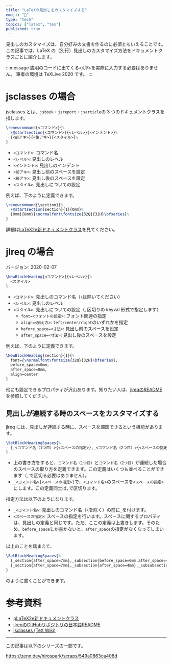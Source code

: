 ```yaml
---
title: "LaTeXの見出しをカスタマイズする"
emoji: "🔧"
type: "tech"
topics: ["latex", "tex"]
published: true
---
```


見出しのカスタマイズは、自分好みの文書を作るのに必須ともいえることです。この記事では、LaTeX の（別行）見出しのカスタマイズ方法をドキュメントクラスごとに紹介します。

:::message
説明のコードに出てくる`<文字>`を実際に入力する必要はありません。
筆者の環境は TeXLive 2020 です。
:::

<!--前アキと後アキの説明の図-->

# jsclasses の場合

jsclasses とは、`jsbook`・`jsreport`・`jsarticle`の 3 つのドキュメントクラスを指します。

```latex
\renewcommand{<コマンド>}{%
  \@startsection{<コマンド>}{<レベル>}{<インデント>}%
  {<前アキ>}{<後アキ>}{<スタイル>}%
}
```

- `<コマンド>`: コマンド名
- `<レベル>`: 見出しのレベル
- `<インデント>`: 見出しのインデント
- `<前アキ>`: 見出し前のスペースを設定
- `<後アキ>`: 見出し後のスペースを設定
- `<スタイル>`: 見出しについての設定

例えば、下のように定義できます。

```latex
\renewcommand{\section}{%
  \@startsection{section}{1}{0mm}%
  {0mm}{8mm}{\normalfont\fontsize{32Q}{32H}\bfseries}%
}
```

詳細は[LaTeX2e新ドキュメントクラス](https://ctan.math.washington.edu/tex-archive/language/japanese/jsclasses/jsclasses.pdf)を見てください。

# jlreq の場合

バージョン: 2020-02-07

```latex
\NewBlockHeading{<コマンド>}{<レベル>}{%
  <スタイル>
}
```

- `<コマンド>`: 見出しのコマンド名（`\`は除いてください）
- `<レベル>`: 見出しのレベル
- `<スタイル>`: 見出しについての設定（`,`区切りの keyval 形式で指定します）
   - `font=<フォントの設定>`: フォント関連の指定
   - `align=<揃え方>`: `left/center/right`のいずれかを指定
   - `before_space=<寸法>`: 見出し前のスペースを設定
   - `after_space=<寸法>`: 見出し後のスペースを設定

例えば、下のように定義できます。

```latex
\NewBlockHeading{section}{1}{%
  font={\normalfont\fontsize{32Q}{32H}\bfseries},
  before_space=0mm,
  after_space=8mm,
  align=center
}
```

他にも設定できるプロパティが沢山あります。知りたい人は、[jlreqのREADME](https://github.com/abenori/jlreq/blob/master/README-ja.md#見出し)を参照してください。

## 見出しが連続する時のスペースをカスタマイズする

jlreq には、見出しが連続する時に、スペースを調節できるという機能があります。

```latex
\SetBlockHeadingSpaces{%
  {_<コマンド名（1つ目）>{<スペースの指定>},_<コマンド名（2つ目）>{<スペースの指定>}}%
}
```

- 上の書き方をすると、`コマンド名（1つ目）`と`コマンド名（2つ目）`が連続した場合のスペースの取り方を定義できます。この定義はいくつも並べることができます（`,`で区切る必要はありません）。
- `_<コマンド名>{<スペースの指定>}`で、`<コマンド名>`のスペースを`<スペースの指定>`にします。この定義同士は`,`で区切ります。

指定方法は以下のようになります。

- `_<コマンド名>`: 見出しのコマンド名（`\`を除く）の前に`_`を付けます。
- `<スペースの指定>`: スペースの指定を行います。スペースに関するプロパティは、見出しの定義と同じです。ただ、ここの定義は上書きします。そのため、`before_space`しか書かないと、`after_space`の指定がなくなってしまいます。

以上のことを踏まえて、

```latex
\SetBlockHeadingSpaces{%
  {_section{after_space=7mm},_subsection{before_space=0mm,after_space=4mm}}%
  {_section{after_space=7mm},_subsection{after_space=4mm},_subsubsection{after_space=4mm}}%
}
```

のように書くことができます。

# 参考資料

- [pLaTeX2e新ドキュメントクラス](https://ctan.math.washington.edu/tex-archive/language/japanese/jsclasses/jsclasses.pdf)
- [jlreqのGitHubリポジトリの日本語README](https://github.com/abenori/jlreq/blob/master/README-ja.md)
- [jsclasses (TeX Wiki)](https://texwiki.texjp.org/?jsclasses)

---

この記事は以下のシリーズの一部です。

https://zenn.dev/hirospark/scraps/549a0863ca408d
